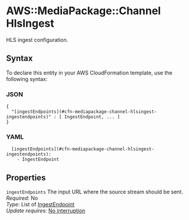 # AWS::MediaPackage::Channel HlsIngest<a name="aws-properties-mediapackage-channel-hlsingest"></a>

HLS ingest configuration\.

## Syntax<a name="aws-properties-mediapackage-channel-hlsingest-syntax"></a>

To declare this entity in your AWS CloudFormation template, use the following syntax:

### JSON<a name="aws-properties-mediapackage-channel-hlsingest-syntax.json"></a>

```
{
  "[ingestEndpoints](#cfn-mediapackage-channel-hlsingest-ingestendpoints)" : [ IngestEndpoint, ... ]
}
```

### YAML<a name="aws-properties-mediapackage-channel-hlsingest-syntax.yaml"></a>

```
  [ingestEndpoints](#cfn-mediapackage-channel-hlsingest-ingestendpoints): 
    - IngestEndpoint
```

## Properties<a name="aws-properties-mediapackage-channel-hlsingest-properties"></a>

`ingestEndpoints`  <a name="cfn-mediapackage-channel-hlsingest-ingestendpoints"></a>
The input URL where the source stream should be sent\.  
*Required*: No  
*Type*: List of [IngestEndpoint](aws-properties-mediapackage-channel-ingestendpoint.md)  
*Update requires*: [No interruption](https://docs.aws.amazon.com/AWSCloudFormation/latest/UserGuide/using-cfn-updating-stacks-update-behaviors.html#update-no-interrupt)